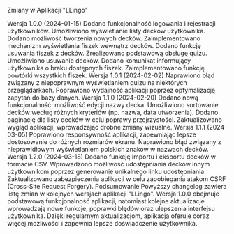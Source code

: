 Zmiany w Aplikacji "LLingo"


Wersja 1.0.0 (2024-01-15)
Dodano funkcjonalność logowania i rejestracji użytkowników.
Umożliwiono wyświetlanie listy decków użytkownika.
Dodano możliwość tworzenia nowych decków.
Zaimplementowano mechanizm wyświetlania fiszek wewnątrz decków.
Dodano funkcję usuwania fiszek z decków.
Zrealizowano podstawową obsługę quizu.
Umożliwiono usuwanie decków.
Dodano komunikat informujący użytkownika o braku dostępnych fiszek.
Zaimplementowano funkcję powtórki wszystkich fiszek.
Wersja 1.0.1 (2024-02-02)
Naprawiono błąd związany z niepoprawnym wyświetlaniem quizu na niektórych przeglądarkach.
Poprawiono wydajność aplikacji poprzez optymalizację zapytań do bazy danych.
Wersja 1.1.0 (2024-02-20)
Dodano nową funkcjonalność: możliwość edycji nazwy decka.
Umożliwiono sortowanie decków według różnych kryteriów (np. nazwa, data utworzenia).
Dodano paginację dla listy decków w celu poprawy przejrzystości.
Zaktualizowano wygląd aplikacji, wprowadzając drobne zmiany wizualne.
Wersja 1.1.1 (2024-03-05)
Poprawiono responsywność aplikacji, zapewniając lepsze dostosowanie do różnych rozmiarów ekranu.
Naprawiono błąd związany z nieprawidłowym wyświetlaniem polskich znaków w nazwach decków.
Wersja 1.2.0 (2024-03-18)
Dodano funkcję importu i eksportu decków w formacie CSV.
Wprowadzono możliwość udostępniania decków innym użytkownikom poprzez generowanie unikalnego linku udostępniania.
Zaktualizowano zabezpieczenia aplikacji w celu zapobiegania atakom CSRF (Cross-Site Request Forgery).
Podsumowanie
Powyższy changelog zawiera listę zmian w kolejnych wersjach aplikacji "LLingo". Wersja 1.0.0 obejmuje podstawową funkcjonalność aplikacji, natomiast kolejne aktualizacje wprowadzają nowe funkcje, poprawki błędów oraz ulepszenia interfejsu użytkownika. Dzięki regularnym aktualizacjom, aplikacja oferuje coraz więcej możliwości i zapewnia lepsze doświadczenie użytkownika.





